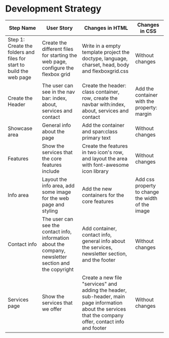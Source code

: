 # Development Strategy


| Step Name | User Story | Changes in HTML | Changes in CSS |
| --- | --- | --- | --- |
| Step 1: Create the folders and files for start to build the web page | Create the different files for starting the web page, configure the flexbox grid  | Write in a empty template project the doctype, language, charset, head, body and flexboxgrid.css | Without changes |
| Create the Header | The user can see in the nav bar: index, about, services and contact   | Create the header: class container, row, create the navbar with:index, about, services and contact | Add the container with the property: margin |
| Showcase area | General info about the page  | Add the container and span:class primary text | Without changes|
| Features | Show the services that the core features include   | Create the features in two icon's row, and layout the area with font-awesome icon library | Without changes|
| Info area | Layout the info area, add some image for the web page and styling | Add the new containers for the core features  | Add css property to change the width of the image |
| Contact info | The user can see the contact info, information about the company, newsletter section and the copyright  | Add container, contact info, general info about the services, newsletter section, and the footer | Without changes |
| Services  page  | Show the services that we offer  | Create a new file "services" and adding the header, sub-header, main page information about the services that the company offer, contact info and footer | Without changes |